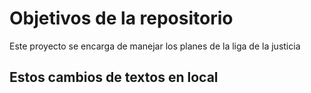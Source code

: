# Objetivos de la repositorio

Este proyecto se encarga de manejar los planes de la liga de la justicia

## Estos cambios de textos en local